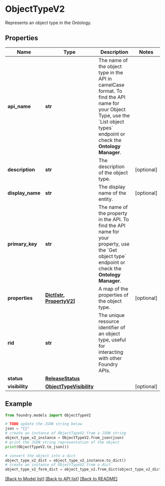 # ObjectTypeV2

Represents an object type in the Ontology.

## Properties

Name | Type | Description | Notes
------------ | ------------- | ------------- | -------------
**api_name** | **str** | The name of the object type in the API in camelCase format. To find the API name for your Object Type, use the \`List object types\` endpoint or check the **Ontology Manager**.  |
**description** | **str** | The description of the object type. | \[optional\]
**display_name** | **str** | The display name of the entity. | \[optional\]
**primary_key** | **str** | The name of the property in the API. To find the API name for your property, use the \`Get object type\` endpoint or check the **Ontology Manager**.  |
**properties** | [**Dict\[str, PropertyV2\]**](PropertyV2.md) | A map of the properties of the object type. | \[optional\]
**rid** | **str** | The unique resource identifier of an object type, useful for interacting with other Foundry APIs. |
**status** | [**ReleaseStatus**](ReleaseStatus.md) |  |
**visibility** | [**ObjectTypeVisibility**](ObjectTypeVisibility.md) |  | \[optional\]

## Example

```python
from foundry.models import ObjectTypeV2

# TODO update the JSON string below
json = "{}"
# create an instance of ObjectTypeV2 from a JSON string
object_type_v2_instance = ObjectTypeV2.from_json(json)
# print the JSON string representation of the object
print(ObjectTypeV2.to_json())

# convert the object into a dict
object_type_v2_dict = object_type_v2_instance.to_dict()
# create an instance of ObjectTypeV2 from a dict
object_type_v2_form_dict = object_type_v2.from_dict(object_type_v2_dict)
```

[\[Back to Model list\]](../README.md#documentation-for-models) [\[Back to API list\]](../README.md#documentation-for-api-endpoints) [\[Back to README\]](../README.md)
